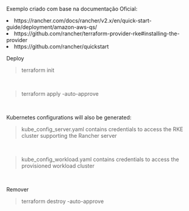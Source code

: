 Exemplo criado com base na documentação Oficial: 

<li> https://rancher.com/docs/rancher/v2.x/en/quick-start-guide/deployment/amazon-aws-qs/

<li> https://github.com/rancher/terraform-provider-rke#installing-the-provider

<li> https://github.com/rancher/quickstart

Deploy

> terraform init
<br>

> terraform apply -auto-approve
<br>

Kubernetes configurations will also be generated:

> kube_config_server.yaml contains credentials to access the RKE cluster supporting the Rancher server
<br>

> kube_config_workload.yaml contains credentials to access the provisioned workload cluster
<br>

Remover

> terraform destroy -auto-approve
